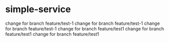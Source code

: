 # simple-service
change for branch feature/test-1
change for branch feature/test-1
change for branch feature/test-1
change for branch feature/test1
change for branch feature/test1
change for branch feature/test1
